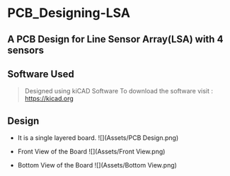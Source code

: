 # PCB_Designing-LSA

## A PCB Design for Line Sensor Array(LSA) with 4 sensors


## Software Used

> Designed using kiCAD Software
> To download the software visit : https://kicad.org

## Design

* It is a single layered board. 
![](Assets/PCB Design.png)

* Front View of the Board
![](Assets/Front View.png)

* Bottom View of the Board
![](Assets/Bottom View.png)